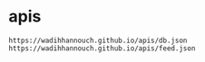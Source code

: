 # apis

    https://wadihhannouch.github.io/apis/db.json
    https://wadihhannouch.github.io/apis/feed.json
